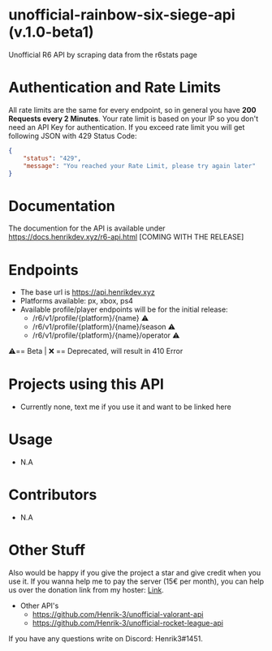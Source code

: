 # unofficial-rainbow-six-siege-api (v.1.0-beta1)
Unofficial R6 API by scraping data from the r6stats page

# Authentication and Rate Limits
All rate limits are the same for every endpoint, so in general you have **200 Requests every 2 Minutes**. Your rate limit is based on your IP so you don't need an API Key for authentication.
If you exceed rate limit you will get following JSON with 429 Status Code:
```json
{
    "status": "429",
    "message": "You reached your Rate Limit, please try again later"
}
```
# Documentation
The documention for the API is available under https://docs.henrikdev.xyz/r6-api.html [COMING WITH THE RELEASE]

# Endpoints
- The base url is https://api.henrikdev.xyz
- Platforms available: px, xbox, ps4
- Available profile/player endpoints will be for the initial release:
  - /r6/v1/profile/{platform}/{name} ⚠️
  - /r6/v1/profile/{platform}/{name}/season ⚠️
  - /r6/v1/profile/{platform}/{name}/operator ⚠️

⚠️== Beta | ❌ == Deprecated, will result in 410 Error
  
# Projects using this API
- Currently none, text me if you use it and want to be linked here

# Usage
- N.A

# Contributors
- N.A

# Other Stuff
Also would be happy if you give the project a star and give credit when you use it. If you wanna help me to pay the server (15€ per month), you can help us over the donation link from my hoster: [Link](https://spenden.pp-h.eu/7cca1276-84ee-446f-9b07-47c668eaddfe).

- Other API's
  - https://github.com/Henrik-3/unofficial-valorant-api
  - https://github.com/Henrik-3/unofficial-rocket-league-api


If you have any questions write on Discord: Henrik3#1451. 
